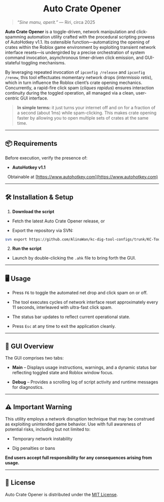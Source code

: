 <div align="center">

&nbsp; <h1>Auto Crate Opener</h1>

</div>



> *“Sine manu, aperit.”* — Riri, circa 2025



**Auto Crate Opener** is a toggle-driven, network manipulation and click-spamming automation utility crafted with the procedural scripting prowess of AutoHotkey v1.1. Its ostensible function—automatizing the opening of crates within the Roblox game environment by exploiting transient network interface resets—is undergirded by a precise orchestration of system command invocation, asynchronous timer-driven click emission, and GUI-stateful toggling mechanisms.



By leveraging repeated invocation of `ipconfig /release` and `ipconfig /renew`, this tool effectuates momentary network drops (*intermissio retis*), which in turn influence the Roblox client’s crate opening mechanics. Concurrently, a rapid-fire click spam (*cliques rapidus*) ensures interaction continuity during the toggled operation, all managed via a clean, user-centric GUI interface.

> **In simple terms:** it just turns your internet off and on for a fraction of a second (about 1ms) while spam-clicking. This makes crate opening faster by allowing you to open multiple sets of crates at the same time.

---



## 📦 Requirements



Before execution, verify the presence of:



* **AutoHotkey v1.1**  

  Obtainable at [https://www.autohotkey.com](https://www.autohotkey.com)



---



## 🛠️ Installation & Setup



1. **Download the script**  

- Fetch the latest Auto Crate Opener release, or  

- Export the repository via SVN:  

```bash
svn export https://github.com/AlinaWan/kc-dig-tool-configs/trunk/KC-Tool-Suite/auto-crate-opener
```

2. **Run the script**

- Launch by double-clicking the `.ahk` file to bring forth the GUI.

---

## 🖥️ Usage

* Press `F6` to toggle the automated net drop and click spam on or off.

* The tool executes cycles of network interface reset approximately every 11 seconds, interleaved with ultra-fast click spam.

* The status bar updates to reflect current operational state.

* Press `Esc` at any time to exit the application cleanly.

---

## 🧭 GUI Overview

The GUI comprises two tabs:

* **Main** – Displays usage instructions, warnings, and a dynamic status bar reflecting toggled state and Roblox window focus.

* **Debug** – Provides a scrolling log of script activity and runtime messages for diagnostics.

---

## ⚠️ Important Warning

This utility employs a network disruption technique that may be construed as exploiting unintended game behavior. Use with full awareness of potential risks, including but not limited to:

* Temporary network instability

* Dig penalties or bans

**End users accept full responsibility for any consequences arising from usage.**

---

## 📄 License

Auto Crate Opener is distributed under the [MIT License](LICENSE).
